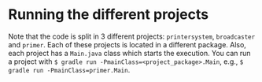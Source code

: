 # Running the different projects

Note that the code is split in 3 different projects: `printersystem`, `broadcaster` and `primer`. Each of these projects is located in a different package. Also, each project has a `Main.java` class which starts the execution. You can run a project with `$ gradle run -PmainClass=<project_package>.Main`, e.g., `$ gradle run -PmainClass=primer.Main`.
